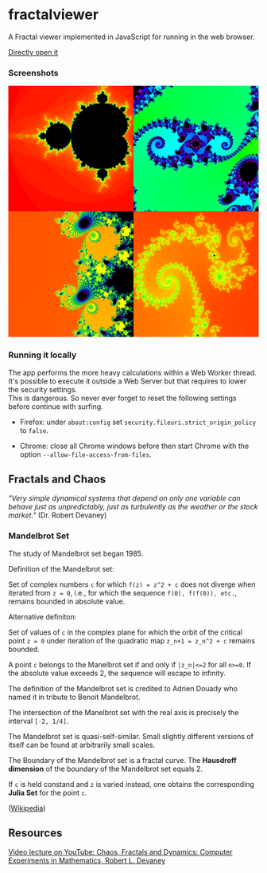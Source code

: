 # fractalviewer
A Fractal viewer implemented in JavaScript for running in the web browser.

[Directly open it](https://n3xus6.github.io/fractalviewer/fract_viewer.html)

### Screenshots

![Fractal Viewer Mandelbrot Set](./screenshots.png "Mandelbrot Set")

### Running it locally

The app performs the more heavy calculations within a Web Worker thread.\
It's possible to execute it outside a Web Server but that requires to lower the security settings.\
This is dangerous. So never ever forget to reset the following settings before continue with surfing. 

- Firefox: under `about:config` set `security.fileuri.strict_origin_policy` to `false`.

- Chrome: close all Chrome windows before then start Chrome with the option `--allow-file-access-from-files`.

## Fractals and Chaos

*"Very simple dynamical systems that depend on only one variable can behave just as unpredictably, just as turbulently as the weather or the stock market."* (Dr. Robert Devaney)

### Mandelbrot Set

The study of Mandelbrot set began 1985.

Definition of the Mandelbrot set:

Set of complex numbers `c` for which `f(z) = z^2 + c` does not diverge when iterated from `z = 0`, i.e., for which the sequence `f(0), f(f(0)), etc.`, remains bounded in absolute value.

Alternative definiton:

Set of values of `c` in the complex plane for which the orbit of the critical point `z = 0` under iteration of the quadratic map `z_n+1 = z_n^2 + c` remains bounded.

A point `c` belongs to the Manelbrot set if and only if `|z_n|<=2` for all `n>=0`. If the absolute value exceeds 2, the sequence will escape to infinity.

The definition of the Mandelbrot set is credited to Adrien Douady who named it in tribute to Benoit Mandelbrot.

The intersection of the Manelbrot set with the real axis is precisely the interval `[-2, 1/4]`.

The Mandelbrot set is quasi-self-similar. Small slightly different versions of itself can be found at arbitrarily small scales.

The Boundary of the Mandelbrot set is a fractal curve. The **Hausdroff dimension** of the boundary of the Mandelbrot set equals 2.

If `c` is held constand and `z` is varied instead, one obtains the corresponding **Julia Set** for the point `c`.

([Wikipedia](https://en.wikipedia.org/wiki/Mandelbrot_set))

## Resources

[Video lecture on YouTube: Chaos, Fractals and Dynamics: Computer Experiments in Mathematics, Robert L. Devaney](https://www.youtube.com/watch?v=TVfn6P4Z4-8)
